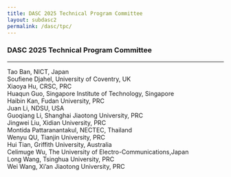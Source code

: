 ```yaml
---
title: DASC 2025 Technical Program Committee
layout: subdasc2
permalink: /dasc/tpc/
---
```


<h3>DASC 2025 Technical Program Committee</h3>
<hr/>
Tao Ban, NICT, Japan <br>
Soufiene Djahel, University of Coventry, UK <br>
Xiaoya Hu, CRSC, PRC <br>
Huaqun Guo, Singapore Institute of Technology, Singapore <br>
Haibin Kan, Fudan University, PRC <br>
Juan Li, NDSU, USA <br>
Guoqiang Li, Shanghai Jiaotong University, PRC <br>
Jingwei Liu, Xidian University, PRC <br>
Montida Pattaranantakul, NECTEC, Thailand <br>
Wenyu QU, Tianjin University, PRC <br>
Hui Tian, Griffith University, Australia <br>
Celimuge Wu, The University of Electro-Communications,Japan <br>
Long Wang, Tsinghua University, PRC <br>
Wei Wang, Xi’an Jiaotong University, PRC <br>
